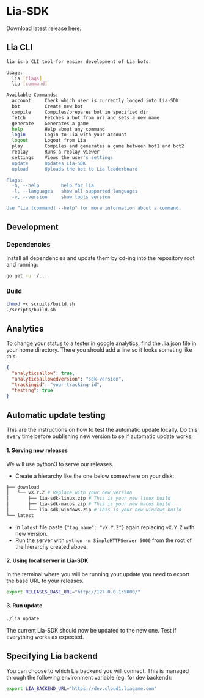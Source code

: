 # Lia-SDK

Download latest release [here](https://github.com/liagame/lia-SDK/releases).


## Lia CLI
```bash
lia is a CLI tool for easier development of Lia bots.

Usage:
  lia [flags]
  lia [command]

Available Commands:
  account     Check which user is currently logged into Lia-SDK
  bot         Create new bot
  compile     Compiles/prepares bot in specified dir
  fetch       Fetches a bot from url and sets a new name
  generate    Generates a game
  help        Help about any command
  login       Login to Lia with your account
  logout      Logout from Lia
  play        Compiles and generates a game between bot1 and bot2
  replay      Runs a replay viewer
  settings    Views the user's settings
  update      Updates Lia-SDK
  upload      Uploads the bot to Lia leaderboard

Flags:
  -h, --help        help for lia
  -l, --languages   show all supported languages
  -v, --version     show tools version

Use "lia [command] --help" for more information about a command.
```


## Development
### Dependencies
Install all dependencies and update them by cd-ing into the repository
root and running:
```bash
go get -u ./...
```

### Build
```bash
chmod +x scrpits/build.sh
./scripts/build.sh
```

## Analytics 
To change your status to a tester in google analytics,
find the .lia.json file in your home directory. There you should add a line
so it looks someting like this.

```json
{
  "analyticsallow": true,
  "analyticsallowedversion": "sdk-version",
  "trackingid": "your-tracking-id",
  "testing": true
}
```

## Automatic update testing

This are the instructions on how to test the automatic update locally. 
Do this every time before publishing new version to se if  automatic update works.
 
#### 1. Serving new releases 

We will use python3 to serve our releases.

* Create a hierarchy like the one below somewhere on your disk:
```bash
├── download
│   └── vX.Y.Z # Replace with your new version
│       ├── lia-sdk-linux.zip # This is your new linux build
│       ├── lia-sdk-macos.zip # This is your new macos build
│       └── lia-sdk-windows.zip # This is your new windows build
└── latest
``` 
* In `latest` file paste `{"tag_name": "vX.Y.Z"}` again replacing `vX.Y.Z` with new version.
* Run the server with `python -m SimpleHTTPServer 5000` from the root of the hierarchy created above.

#### 2. Using local server in Lia-SDK

In the terminal where you will be running your update you need to export the base URL to your releases.

```bash
export RELEASES_BASE_URL="http://127.0.0.1:5000/"
```


#### 3. Run update

```bash
./lia update
```

The current Lia-SDK should now be updated to the new one. 
Test if everything works as expected.

## Specifying Lia backend 
You can choose to which Lia backend you will connect. 
This is managed through the following environment variable (eg. for dev backend):
```bash
export LIA_BACKEND_URL="https://dev.cloud1.liagame.com"
```